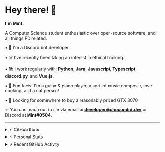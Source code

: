 # Hey there! 👋

**I'm Mint.**

A Computer Science student enthusiastic over open-source software, and all things PC related.

• 👾 I'm a Discord bot developer.

• ☠️ I've recently been taking an interest in ethical hacking.

• 📚 I work regularly with: **Python**, **Java**, **Javascript**, **Typescript**, **discord.py**, and **Vue.js**.

• 🍛 Fun facts: I'm a guitar & piano player, a sort-of music composer, love cooking, and a cat person!

• 🔎 Looking for somewhere to buy a reasonably priced GTX 3070.

✨ You can reach out to me via email at **developer@chocomint.dev** or Discord at **Mint#0504**.

---

<details>
    <summary>⚡ GitHub Stats</summary>

<img height="160px" align="center" alt="Mint's GitHub Stats" src="https://github-readme-stats-lunarmint.vercel.app/api?username=lunarmint&count_private=true&show_icons=true&hide_title=true&hide_border=true&title_color=00ffdf&icon_color=00ffdf&text_color=141823&bg_color=0,4158d0,c850c0,ffcc70&include_all_commits=false"/>

<img align="center" alt="Mint's Most Used Languages" src="https://github-readme-stats-lunarmint.vercel.app/api/top-langs/?username=lunarmint&hide_title=true&hide_border=true&langs_count=8&layout=compact&title_color=141823&bg_color=0,ffcc70,c850c0,4158d0"/>

</details>

<details>
    <summary>⚡ Personal Stats</summary>

<!--START_SECTION:waka-->
![Profile Views](http://img.shields.io/badge/Profile%20Views-0-blue)

![Lines of code](https://img.shields.io/badge/From%20Hello%20World%20I%27ve%20Written-164051%20lines%20of%20code-blue)

**I'm a Night 🦉** 

```text
🌞 Morning    72 commits     █████░░░░░░░░░░░░░░░░░░░░   22.71% 
🌆 Daytime    83 commits     ██████░░░░░░░░░░░░░░░░░░░   26.18% 
🌃 Evening    95 commits     ███████░░░░░░░░░░░░░░░░░░   29.97% 
🌙 Night      67 commits     █████░░░░░░░░░░░░░░░░░░░░   21.14%

```
📅 **I'm Most Productive on Thursday** 

```text
Monday       62 commits     █████░░░░░░░░░░░░░░░░░░░░   19.56% 
Tuesday      39 commits     ███░░░░░░░░░░░░░░░░░░░░░░   12.3% 
Wednesday    32 commits     ██░░░░░░░░░░░░░░░░░░░░░░░   10.09% 
Thursday     73 commits     █████░░░░░░░░░░░░░░░░░░░░   23.03% 
Friday       48 commits     ███░░░░░░░░░░░░░░░░░░░░░░   15.14% 
Saturday     35 commits     ██░░░░░░░░░░░░░░░░░░░░░░░   11.04% 
Sunday       28 commits     ██░░░░░░░░░░░░░░░░░░░░░░░   8.83%

```


📊 **This Week I Spent My Time On** 

```text
💬 Programming Languages: 
Java                     8 hrs 21 mins       ██████████████████████░░░   87.67% 
C++                      1 hr 4 mins         ██░░░░░░░░░░░░░░░░░░░░░░░   11.33% 
Python                   4 mins              ░░░░░░░░░░░░░░░░░░░░░░░░░   0.82% 
Git Config               1 min               ░░░░░░░░░░░░░░░░░░░░░░░░░   0.18% 
Text                     0 secs              ░░░░░░░░░░░░░░░░░░░░░░░░░   0.0%

🔥 Editors: 
IntelliJ                 8 hrs 22 mins       ██████████████████████░░░   87.85% 
CLion                    1 hr 4 mins         ██░░░░░░░░░░░░░░░░░░░░░░░   11.33% 
PyCharm                  4 mins              ░░░░░░░░░░░░░░░░░░░░░░░░░   0.82%

🐱‍💻 Projects: 
project3b_alpha          4 hrs 52 mins       ████████████░░░░░░░░░░░░░   51.09% 
project3b                2 hrs 40 mins       ███████░░░░░░░░░░░░░░░░░░   28.1% 
project3a                1 hr 4 mins         ██░░░░░░░░░░░░░░░░░░░░░░░   11.33% 
project3b_test           43 mins             ██░░░░░░░░░░░░░░░░░░░░░░░   7.57% 
project2                 5 mins              ░░░░░░░░░░░░░░░░░░░░░░░░░   0.88%

💻 Operating System: 
Windows                  9 hrs 32 mins       █████████████████████████   100.0%

```

**I Mostly Code in Python** 

```text
Python                   6 repos             ███████░░░░░░░░░░░░░░░░░░   28.57% 
C                        5 repos             ██████░░░░░░░░░░░░░░░░░░░   23.81% 
Java                     3 repos             ███░░░░░░░░░░░░░░░░░░░░░░   14.29% 
Clojure                  2 repos             ██░░░░░░░░░░░░░░░░░░░░░░░   9.52% 
Scala                    2 repos             ██░░░░░░░░░░░░░░░░░░░░░░░   9.52%

```



 Last Updated on 19/10/2021
<!--END_SECTION:waka-->

</details>

<details>
    <summary>⚡ Recent GitHub Activity</summary>

<!--START_SECTION:activity-->
1. 💪 Opened PR [#120](https://github.com/ranimepiracy/chiya/pull/120) in [ranimepiracy/chiya](https://github.com/ranimepiracy/chiya)
2. ❗️ Closed issue [#71](https://github.com/ranimepiracy/chiya/issues/71) in [ranimepiracy/chiya](https://github.com/ranimepiracy/chiya)
3. ❗️ Closed issue [#78](https://github.com/ranimepiracy/chiya/issues/78) in [ranimepiracy/chiya](https://github.com/ranimepiracy/chiya)
4. 💪 Opened PR [#114](https://github.com/ranimepiracy/chiya/pull/114) in [ranimepiracy/chiya](https://github.com/ranimepiracy/chiya)
5. 💪 Opened PR [#113](https://github.com/ranimepiracy/chiya/pull/113) in [ranimepiracy/chiya](https://github.com/ranimepiracy/chiya)
<!--END_SECTION:activity-->

</details>
